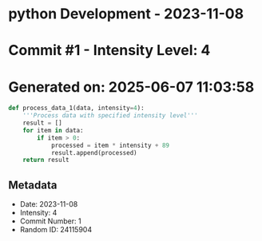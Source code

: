 ﻿# python Development - 2023-11-08
# Commit #1 - Intensity Level: 4
# Generated on: 2025-06-07 11:03:58
```python
def process_data_1(data, intensity=4):
    '''Process data with specified intensity level'''
    result = []
    for item in data:
        if item > 0:
            processed = item * intensity + 89
            result.append(processed)
    return result
```
## Metadata
- Date: 2023-11-08
- Intensity: 4
- Commit Number: 1
- Random ID: 24115904
